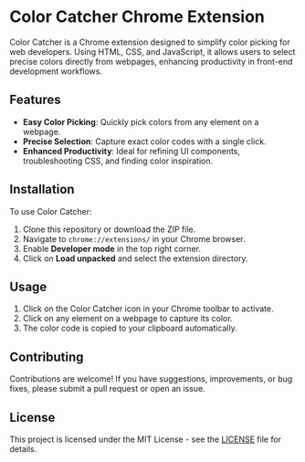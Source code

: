 # Color Catcher Chrome Extension

Color Catcher is a Chrome extension designed to simplify color picking for web developers. Using HTML, CSS, and JavaScript, it allows users to select precise colors directly from webpages, enhancing productivity in front-end development workflows.

## Features

- **Easy Color Picking**: Quickly pick colors from any element on a webpage.
- **Precise Selection**: Capture exact color codes with a single click.
- **Enhanced Productivity**: Ideal for refining UI components, troubleshooting CSS, and finding color inspiration.

## Installation

To use Color Catcher:

1. Clone this repository or download the ZIP file.
2. Navigate to `chrome://extensions/` in your Chrome browser.
3. Enable **Developer mode** in the top right corner.
4. Click on **Load unpacked** and select the extension directory.

## Usage

1. Click on the Color Catcher icon in your Chrome toolbar to activate.
2. Click on any element on a webpage to capture its color.
3. The color code is copied to your clipboard automatically.

## Contributing

Contributions are welcome! If you have suggestions, improvements, or bug fixes, please submit a pull request or open an issue.

## License

This project is licensed under the MIT License - see the [LICENSE](LICENSE) file for details.

